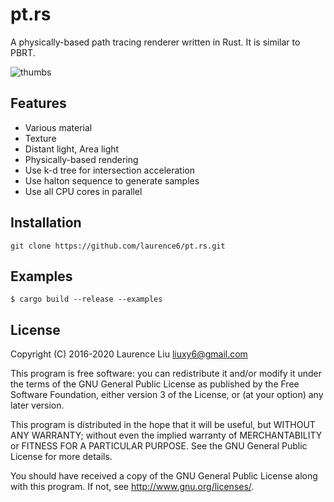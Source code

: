 # pt.rs

A physically-based path tracing renderer written in Rust. It is similar to PBRT.

![thumbs](https://i.imgur.com/6LAkuJk.png)

## Features

* Various material
* Texture
* Distant light, Area light
* Physically-based rendering
* Use k-d tree for intersection acceleration
* Use halton sequence to generate samples
* Use all CPU cores in parallel

## Installation

    git clone https://github.com/laurence6/pt.rs.git

## Examples

```
$ cargo build --release --examples
```

## License

Copyright (C) 2016-2020  Laurence Liu <liuxy6@gmail.com>

This program is free software: you can redistribute it and/or modify it under the terms of the GNU General Public License as published by the Free Software Foundation, either version 3 of the License, or (at your option) any later version.

This program is distributed in the hope that it will be useful, but WITHOUT ANY WARRANTY; without even the implied warranty of MERCHANTABILITY or FITNESS FOR A PARTICULAR PURPOSE.  See the GNU General Public License for more details.

You should have received a copy of the GNU General Public License along with this program.  If not, see <http://www.gnu.org/licenses/>.
